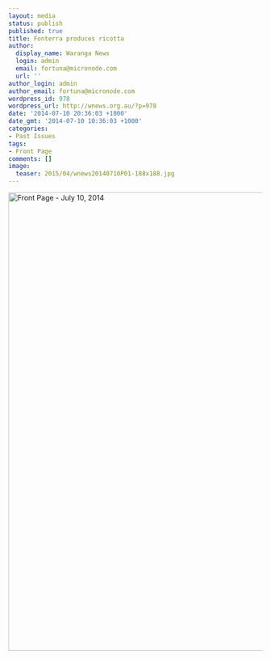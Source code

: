 ```yaml
---
layout: media
status: publish
published: true
title: Fonterra produces ricotta
author:
  display_name: Waranga News
  login: admin
  email: fortuna@micronode.com
  url: ''
author_login: admin
author_email: fortuna@micronode.com
wordpress_id: 978
wordpress_url: http://wnews.org.au/?p=978
date: '2014-07-10 20:36:03 +1000'
date_gmt: '2014-07-10 10:36:03 +1000'
categories:
- Past Issues
tags:
- Front Page
comments: []
image:
  teaser: 2015/04/wnews20140710P01-188x188.jpg
---
```


<a href="{{ site.url }}/images/2014/07/wnews20140710P01.pdf"><img class="alignnone size-full wp-image-976" alt="Front Page - July 10, 2014" src="{{ site.url }}/images/2014/07/wnews20140710P01.jpg" width="624" height="907" /></a>
